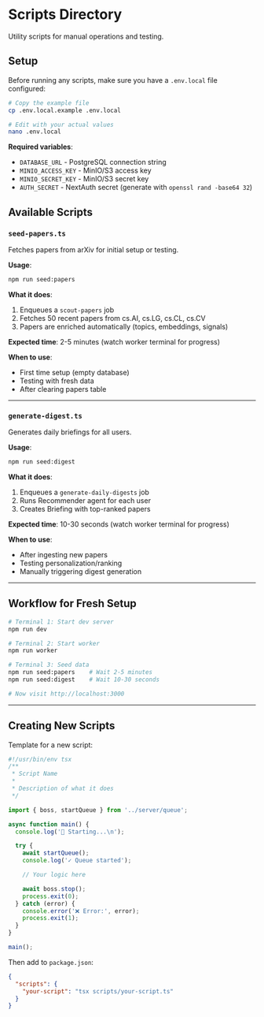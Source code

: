 # Scripts Directory

Utility scripts for manual operations and testing.

## Setup

Before running any scripts, make sure you have a `.env.local` file configured:

```bash
# Copy the example file
cp .env.local.example .env.local

# Edit with your actual values
nano .env.local
```

**Required variables**:
- `DATABASE_URL` - PostgreSQL connection string
- `MINIO_ACCESS_KEY` - MinIO/S3 access key
- `MINIO_SECRET_KEY` - MinIO/S3 secret key
- `AUTH_SECRET` - NextAuth secret (generate with `openssl rand -base64 32`)

## Available Scripts

### `seed-papers.ts`
Fetches papers from arXiv for initial setup or testing.

**Usage**:
```bash
npm run seed:papers
```

**What it does**:
1. Enqueues a `scout-papers` job
2. Fetches 50 recent papers from cs.AI, cs.LG, cs.CL, cs.CV
3. Papers are enriched automatically (topics, embeddings, signals)

**Expected time**: 2-5 minutes (watch worker terminal for progress)

**When to use**:
- First time setup (empty database)
- Testing with fresh data
- After clearing papers table

---

### `generate-digest.ts`
Generates daily briefings for all users.

**Usage**:
```bash
npm run seed:digest
```

**What it does**:
1. Enqueues a `generate-daily-digests` job
2. Runs Recommender agent for each user
3. Creates Briefing with top-ranked papers

**Expected time**: 10-30 seconds (watch worker terminal for progress)

**When to use**:
- After ingesting new papers
- Testing personalization/ranking
- Manually triggering digest generation

---

## Workflow for Fresh Setup

```bash
# Terminal 1: Start dev server
npm run dev

# Terminal 2: Start worker
npm run worker

# Terminal 3: Seed data
npm run seed:papers    # Wait 2-5 minutes
npm run seed:digest    # Wait 10-30 seconds

# Now visit http://localhost:3000
```

---

## Creating New Scripts

Template for a new script:

```typescript
#!/usr/bin/env tsx
/**
 * Script Name
 *
 * Description of what it does
 */

import { boss, startQueue } from '../server/queue';

async function main() {
  console.log('🚀 Starting...\n');

  try {
    await startQueue();
    console.log('✓ Queue started');

    // Your logic here

    await boss.stop();
    process.exit(0);
  } catch (error) {
    console.error('❌ Error:', error);
    process.exit(1);
  }
}

main();
```

Then add to `package.json`:
```json
{
  "scripts": {
    "your-script": "tsx scripts/your-script.ts"
  }
}
```
